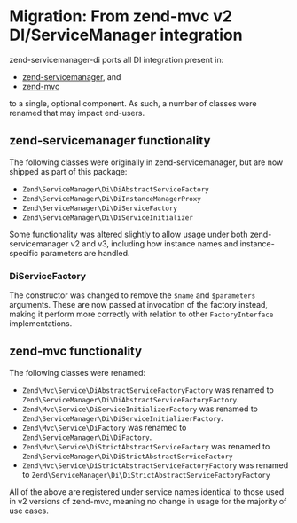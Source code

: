 # Migration: From zend-mvc v2 DI/ServiceManager integration

zend-servicemanager-di ports all DI integration present in:

- [zend-servicemanager](https://zendframework.github.io/zend-servicemanager), and
- [zend-mvc](https://zendframework.github.io/zend-mvc)

to a single, optional component. As such, a number of classes were renamed that
may impact end-users.

## zend-servicemanager functionality

The following classes were originally in zend-servicemanager, but are now
shipped as part of this package:

- `Zend\ServiceManager\Di\DiAbstractServiceFactory`
- `Zend\ServiceManager\Di\DiInstanceManagerProxy`
- `Zend\ServiceManager\Di\DiServiceFactory`
- `Zend\ServiceManager\Di\DiServiceInitializer`

Some functionality was altered slightly to allow usage under both
zend-servicemanager v2 and v3, including how instance names and
instance-specific parameters are handled.

### DiServiceFactory

The constructor was changed to remove the `$name` and `$parameters` arguments.
These are now passed at invocation of the factory instead, making it perform
more correctly with relation to other `FactoryInterface` implementations.

## zend-mvc functionality

The following classes were renamed:

- `Zend\Mvc\Service\DiAbstractServiceFactoryFactory` was renamed to
  `Zend\ServiceManager\Di\DiAbstractServiceFactoryFactory`.
- `Zend\Mvc\Service\DiServiceInitializerFactory` was renamed to
  `Zend\ServiceManager\Di\DiServiceInitializerFactory`.
- `Zend\Mvc\Service\DiFactory` was renamed to
  `Zend\ServiceManager\Di\DiFactory`.
- `Zend\Mvc\Service\DiStrictAbstractServiceFactory` was renamed to
  `Zend\ServiceManager\Di\DiStrictAbstractServiceFactory`
- `Zend\Mvc\Service\DiStrictAbstractServiceFactoryFactory` was renamed to
  `Zend\ServiceManager\Di\DiStrictAbstractServiceFactoryFactory`

All of the above are registered under service names identical to those used in
v2 versions of zend-mvc, meaning no change in usage for the majority of use
cases.
